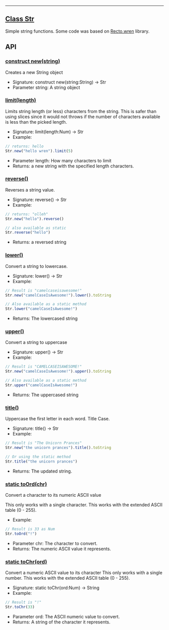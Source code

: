 <!-- file: domepunk/utils/string.wren -->
<!-- documentation automatically generated using domepunk/tools/doc -->
---
## [Class Str](https://github.com/ninjascl/domepunk/blob/main/domepunk/utils/string.wren#L6)


Simple string functions.
Some code was based on [Recto.wren](https://github.com/BrianOtto/Recto/blob/master/Recto.wren) library.

## API

### [construct new(string)](https://github.com/ninjascl/domepunk/blob/main/domepunk/utils/string.wren#L64)


Creates a new String object
- Signature: construct new(string:String) -> Str
- Parameter string: A string object

### [limit(length)](https://github.com/ninjascl/domepunk/blob/main/domepunk/utils/string.wren#L82)


Limits string length (or less) characters from the string.
This is safer than using slices since it would not
throws if the number of characters available is less than
the picked length.
- Signature: limit(length:Num) -> Str
- Example:
```js
// returns: hello
Str.new("hello wren").limit(5)
```
- Parameter length: How many characters to limit
- Returns: a new string with the specified length characters.

### [reverse()](https://github.com/ninjascl/domepunk/blob/main/domepunk/utils/string.wren#L99)


Reverses a string value.
- Signature: reverse() -> Str
- Example:
```js
// returns: "olleh"
Str.new("hello").reverse()

// also available as static
Str.reverse("hello")
```
- Returns: a reversed string

### [lower()](https://github.com/ninjascl/domepunk/blob/main/domepunk/utils/string.wren#L116)


Convert a string to lowercase.
- Signature: lower() -> Str
- Example:
```js
// Result is "camelcaseisawesome!"
Str.new("camelCaseIsAwesome!").lower().toString

// Also available as a static method
Str.lower("camelCaseIsAwesome!")
```
- Returns: The lowercased string

### [upper()](https://github.com/ninjascl/domepunk/blob/main/domepunk/utils/string.wren#L139)


Convert a string to uppercase
- Signature: upper() -> Str
- Example:
```js
// Result is "CAMELCASEISAWESOME!"
Str.new("camelCaseIsAwesome!").upper().toString

// Also available as a static method
Str.upper("camelCaseIsAwesome!")
```
- Returns: The uppercased string

### [title()](https://github.com/ninjascl/domepunk/blob/main/domepunk/utils/string.wren#L162)


Uppercase the first letter in each word. Title Case.
- Signature: title() -> Str
- Example:
```js
// Result is "The Unicorn Prances"
Str.new("the unicorn prances").title().toString

// Or using the static method
Str.title("the unicorn prances")
````
- Returns: The updated string.

### [static toOrd(chr)](https://github.com/ninjascl/domepunk/blob/main/domepunk/utils/string.wren#L209)


Convert a character to its numeric ASCII value

This only works with a single character.
This works with the extended ASCII table (0 - 255).

- Example:
```js
// Result is 33 as Num
Str.toOrd("!")
```
- Parameter chr: The character to convert.
- Returns: The numeric ASCII value it represents.

### [static toChr(ord)](https://github.com/ninjascl/domepunk/blob/main/domepunk/utils/string.wren#L229)


Convert a numeric ASCII value to its character
This only works with a single number.
This works with the extended ASCII table (0 - 255).
- Signature: static toChr(ord:Num) -> String
- Example:
```js
// Result is "!"
Str.toChr(33)
```
- Parameter ord: The ASCII numeric value to convert.
- Returns: A string of the character it represents.
